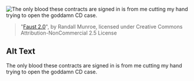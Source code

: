 ![The only blood these contracts are signed in is from me cutting my hand trying to open the goddamn CD case.](https://imgs.xkcd.com/comics/faust_20.png)
> "[Faust 2.0](https://xkcd.com/501/)", by Randall Munroe, licensed under Creative Commons Attribution-NonCommercial 2.5 License

## Alt Text
The only blood these contracts are signed in is from me cutting my hand trying to open the goddamn CD case.
